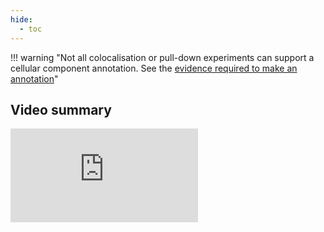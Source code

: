 ```yaml
---
hide:
  - toc
---
```


!!! warning "Not all colocalisation or pull-down experiments can support a cellular component annotation. See the [evidence required to make an annotation](#evidence-required)"

## Video summary

<div class="video-sizer">
    <div class="video-wrapper">
    <iframe src="https://www.youtube.com/embed/KY7ev8IEG00" frameborder="0" allowfullscreen></iframe>
    </div>
</div>